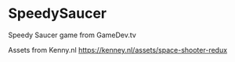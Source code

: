 # SpeedySaucer
Speedy Saucer game from GameDev.tv

Assets from Kenny.nl
https://kenney.nl/assets/space-shooter-redux
